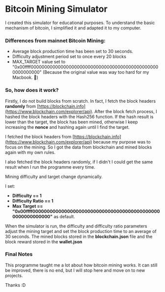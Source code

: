 # Bitcoin Mining Simulator

I created this simulator for educational purposes. To understand the basic mechanism of bitcoin, I simplified it and adapted it to my computer.

### Differences from mainnet Bitcoin Mining:
- Average block production time has been set to 30 seconds.
- Difficulty adjustment period set to once every 20 blocks
- MAX_TARGET value set to "0x00ffff000000000000000000000000000000000000000000000000000000000" (Because the original value was way too hard for my Macbook. 🥲)

### So, how does it work?
Firstly, I do not build blocks from scratch. In fact, I fetch the block headers **randomly** from [https://blockchain.info](https://www.blockchain.com/explorer/api).
After the block fetch process, I hashed the block headers with the Hash256 function. If the hash result is lower than the target, the block has been mined, 
otherwise I keep increasing the **nonce** and hashing again until I find the target.

I fetched the block headers from [https://blockchain.info](https://www.blockchain.com/explorer/api) because my purpose was to focus on the mining. So I got the data from blockchain
and mined blocks again with my own rules.

I also fetched the block headers randomly, if I didn't I could get the same result when I run the programme every time.

Mining difficulty and target change dynamically. 

I set: 
- **Difficulty == 1**
- **Difficulty Ratio == 1**
- **Max Target == "0x00ffff000000000000000000000000000000000000000000000000000000000"**
as default.

When the simulator is run, the difficulty and difficulty ratio parameters adjust the mining target and set the block production time to an average of 30 seconds. The mined blocks stored in the **blockchain.json** file and the block reward stored in the **wallet.json**

### Final Notes
This programme taught me a lot about how bitcoin mining works. It can still be improved, there is no end, but I will stop here and move on to new projects.

Thanks :D
